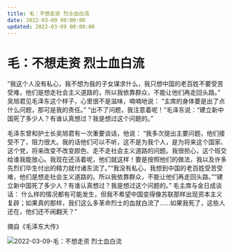 ```yaml
---
title: 毛：不想走资 烈士血白流
date: 2022-03-09 00:00:00
updated: 2022-03-09 00:00:00
---
```


# 毛：不想走资 烈士血白流

“我这个人没有私心，我不想为我的子女谋求什么，我只想中国的老百姓不要受苦受难，他们是想走社会主义道路的，所以我依靠群众，不能让他们再走回头路。”
吴旭君见毛泽东这个样子，心里很不是滋味，喃喃地说：
“主席的身体要是出了点什么问题，那可是我的责任。”
“出不了问题，我注意着呢！”毛泽东说：“建立新中国死了多少人？有谁认真想过？我是想过这个问题的。”

毛泽东曾和护士长吴旭君有一次重要谈话，他说：
“我多次提出主要问题，他们接受不了，阻力很大。我的话他们可以不听，这不是为我个人，是为将来这个国家、这个党，将来改变不改变颜色、走不走社会主义道路的问题。我很担心，这个班交给谁我能放心。我现在还活着呢，他们就这样！要是按照他们的做法，我以及许多先烈们毕生付出的精力就付诸东流了。”“我没有私心，我想到中国的老百姓受苦受难，他们是想走社会主义道路的。所以我依靠群众，不能让他们再走回头路。”“建立新中国死了多少人？有谁认真想过？我是想过这个问题的。”
毛主席与金日成谈话：
什么样的情况都有可能发生，但我不希望中国变得像苏联那样出现资本主义复辟；如果真的那样，我们这么多革命烈士的血就白流了......如果我死了，这些人还在，他们还不闹翻天？”

摘自《毛泽东大传》

![2022-03-09-毛：不想走资 烈士血白流](assets/2022-03-09-毛：不想走资%20烈士血白流.jpeg)

